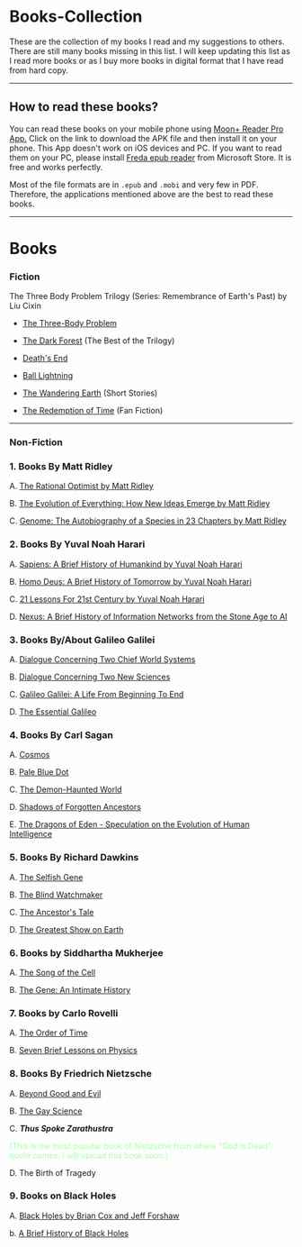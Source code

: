 # Books-Collection

These are the collection of my books I read and my suggestions to others. There are still many books missing in this list. I will keep updating this list as I read more books or as I buy more books in digital format that I have read from hard copy.

---

## How to read these books?

You can read these books on your mobile phone using [Moon+ Reader Pro App.](./Moon+%20Reader%20Pro%20v8.6%20build%20806004.apk) Click on the link to download the APK file and then install it on your phone. This App doesn't work on iOS devices and PC. If you want to read them on your PC, please install [Freda epub reader](https://apps.microsoft.com/detail/9wzdncrfj43b?hl=en-US&gl=US) from Microsoft Store. It is free and works perfectly.

Most of the file formats are in `.epub` and `.mobi` and very few in PDF. Therefore, the applications mentioned above are the best to read these books.

---

# Books

### Fiction

The Three Body Problem Trilogy (Series: Remembrance of Earth's Past) by Liu Cixin

- [The Three-Body Problem](./The%20Three-Body%20Problem%20by%20Liu%20Cixin.epub)
- [The Dark Forest](./The%20Dark%20Forest%20by%20Cixin%20Liu.epub)   (The Best of the Trilogy)
- [Death's End](./Liu,%20Cixin%20-%20Death's%20End%20(The%20Three-Body%20Problem).mobi)

- [Ball Lightning](./Ball%20Lightning%20by%20Liu%20Cixin.epub)
- [The Wandering Earth](./The%20Wandering%20Earth%20by%20Liu%20Cixin.epub)  (Short Stories)

- [The Redemption of Time](./The%20Redemption%20of%20Time.epub)  (Fan Fiction)

---

### Non-Fiction

<div>

### 1. Books By Matt Ridley

A. [The Rational Optimist by Matt Ridley](./Matt%20Ridley%20-%20The%20Rational%20Optimist.epub)

B. [The Evolution of Everything: How New Ideas Emerge by Matt Ridley](./Matt%20Ridley%20-%20The%20Evolution%20of%20Everything%20How%20New%20Ideas%20Emerge.epub)

C. [Genome: The Autobiography of a Species in 23 Chapters by Matt Ridley](./Genome%20The%20Autobiography%20of%20a%20Species%20in%2023%20Chapters%20Matt%20Ridley.epub)

</div>

<div>

### 2. Books By Yuval Noah Harari

A. [Sapiens: A Brief History of Humankind by Yuval Noah Harari](./Sapiens%20A%20Brief%20History%20of%20Humankind%20by%20Yuval%20Noah%20Harari.mobi)

B. [Homo Deus: A Brief History of Tomorrow by Yuval Noah Harari](./Homo%20Deus%20%20A%20Brief%20History%20of%20Tomorrow%20by%20Yuval%20Noah%20Harari.mobi)

C. [21 Lessons For 21st Century by Yuval Noah Harari](./21%20Lessons%20for%20the%2021st%20Century%20by%20Yuval%20Noah%20Harari.mobi)

D. [Nexus: A Brief History of Information Networks from the Stone Age to AI](./Nexus%20by%20Yuval%20Noah%20Harari.epub)

</div>

<div>

### 3. Books By/About Galileo Galilei

A. [Dialogue Concerning Two Chief World Systems](./Dialogue%20Concerning%20Two%20Chief%20World%20Systems%20-%20Galileo%20Galilei.pdf)

B. [Dialogue Concerning Two New Sciences](./Dialogues%20Concerning%20Two%20New%20Sciences.pdf)

C. [Galileo Galilei: A Life From Beginning To End](./Galileo%20Galilei%20A%20Life%20From%20Beginning%20to%20End.mobi)

D. [The Essential Galileo](./The%20Essential%20Galileo%20by%20Maurice%20A.%20Finocchiaro.epub)

</div>

<div>

### 4. Books By Carl Sagan

A. [Cosmos](./Cosmos%20by%20Carl%20Sagan.epub)

B. [Pale Blue Dot](./Pale%20Blue%20Dot%20by%20Carl%20Sagan.epub)

C. [The Demon-Haunted World](./The%20Demon-Haunted%20World%20Science%20as%20a%20Candle%20in%20the%20Dark%20by%20Carl%20Sagan.epub)

D. [Shadows of Forgotten Ancestors](./Shadows%20of%20Forgotten%20Ancestors%20by%20Carl%20Sagan%20and%20Ann%20Druyan.epub)

E. [The Dragons of Eden - Speculation on the Evolution of Human Intelligence](./The%20Dragons%20of%20Eden%20-%20Speculations%20on%20the%20Evolution%20of%20Human%20Intelligence%20Carl%20Sagan.epub)

</div>

<div>

### 5. Books By Richard Dawkins

A. [The Selfish Gene](./The%20Selfish%20Gene%20by%20Richard%20Dawkins.epub)

B. [The Blind Watchmaker](./The%20Blind%20Watchmaker%20by%20Richard%20Dawkins.epub)

C. [The Ancestor's Tale](./The%20Ancestor's%20Tale%20by%20Richard%20Dawkins.mobi)

D. [The Greatest Show on Earth](./The%20Greatest%20Show%20on%20Earth%20by%20Richard%20Dawkins.mobi)

</div>

<div>

### 6. Books by Siddhartha Mukherjee

A. [The Song of the Cell](./Siddhartha%20Mukherjee%20-%20The%20Song%20of%20the%20Cell%20(2022).epub)

B. [The Gene: An Intimate History](./The%20Gene%20An%20Intimate%20History%20by%20Siddhartha%20Mukherjee.epub)

</div>

<div>

### 7. Books by Carlo Rovelli

A. [The Order of Time](./The%20Order%20of%20Time%20by%20Carlo%20Rovelli.epub)

B. [Seven Brief Lessons on Physics](./Seven%20Brief%20Lessons%20on%20Physics%20by%20Carlo%20Rovelli.epub)

</div>

<div>

### 8. Books By Friedrich Nietzsche

A. [Beyond Good and Evil](./Beyond%20Good%20and%20Evil%20Friedrich%20Nietzsche.pdf)

B. [The Gay Science](./The%20Gay%20Science%20Friedrich%20Nietzsche.pdf)

C. ***Thus Spoke Zarathustra***   <div style="font-size: 14px; color: #afa;">(This is the most popular book of Nietzsche from where "God is Dead" quote comes. I will upload this book soon.)</div>

D. The Birth of Tragedy

</div>

<div>

### 9. Books on Black Holes

A. [Black Holes by Brian Cox and Jeff Forshaw](./Black%20Holes%20-%20Brian%20Cox.pdf)

b. [A Brief History of Black Holes](./A%20Brief%20History%20of%20Black%20Holes%20Dr%20Becky%20Smethurst.epub)

</div>
